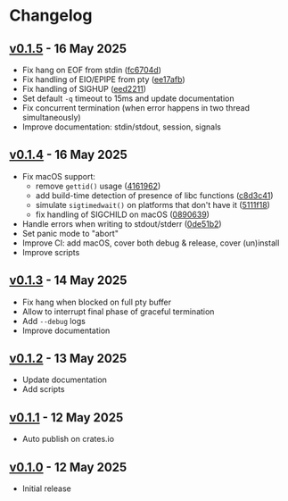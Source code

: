 # Changelog

## [v0.1.5][v0.1.5] - 16 May 2025

* Fix hang on EOF from stdin ([fc6704d][fc6704d])
* Fix handling of EIO/EPIPE from pty ([ee17afb][ee17afb])
* Fix handling of SIGHUP ([eed2211][eed2211])
* Set default `-q` timeout to 15ms and update documentation
* Fix concurrent termination (when error happens in two thread simultaneously)
* Improve documentation: stdin/stdout, session, signals

[v0.1.5]: https://github.com/gavv/reclog/releases/tag/v0.1.5

[fc6704d]: https://github.com/gavv/reclog/commit/fc6704dfde92fe6a1280c4f8a39d53b076733112
[ee17afb]: https://github.com/gavv/reclog/commit/ee17afb111086b4c89e7fffc0b381842c7332cb6
[eed2211]: https://github.com/gavv/reclog/commit/eed2211c127a71e99e7efad1ccb1ac5b8bed5c39

## [v0.1.4][v0.1.4] - 16 May 2025

* Fix macOS support:
  * remove `gettid()` usage ([4161962][4161962])
  * add build-time detection of presence of libc functions ([c8d3c41][c8d3c41])
  * simulate `sigtimedwait()` on platforms that don't have it ([5111f18][5111f18])
  * fix handling of SIGCHILD on macOS ([0890639][0890639])
* Handle errors when writing to stdout/stderr ([0de51b2][0de51b2])
* Set panic mode to "abort"
* Improve CI: add macOS, cover both debug & release, cover (un)install
* Improve scripts

[v0.1.4]: https://github.com/gavv/reclog/releases/tag/v0.1.4

[4161962]: https://github.com/gavv/reclog/commit/4161962c826af0022bb973ef967725bc2413d5e6
[c8d3c41]: https://github.com/gavv/reclog/commit/c8d3c412d580fc84c714b11c58f2317b07a49a7e
[5111f18]: https://github.com/gavv/reclog/commit/5111f1895cd964f9cee2507e0726d483d2220286
[0890639]: https://github.com/gavv/reclog/commit/089063954d8a1694b05c253561282b6079d55822
[0de51b2]: https://github.com/gavv/reclog/commit/0de51b2634f5cacf7b4ab6d5f9af8af33abca32b

## [v0.1.3][v0.1.3] - 14 May 2025

* Fix hang when blocked on full pty buffer
* Allow to interrupt final phase of graceful termination
* Add `--debug` logs
* Improve documentation

[v0.1.3]: https://github.com/gavv/reclog/releases/tag/v0.1.3

## [v0.1.2][v0.1.2] - 13 May 2025

* Update documentation
* Add scripts

[v0.1.2]: https://github.com/gavv/reclog/releases/tag/v0.1.2

## [v0.1.1][v0.1.1] - 12 May 2025

* Auto publish on crates.io

[v0.1.1]: https://github.com/gavv/reclog/releases/tag/v0.1.1

## [v0.1.0][v0.1.0] - 12 May 2025

* Initial release

[v0.1.0]: https://github.com/gavv/reclog/releases/tag/v0.1.0
